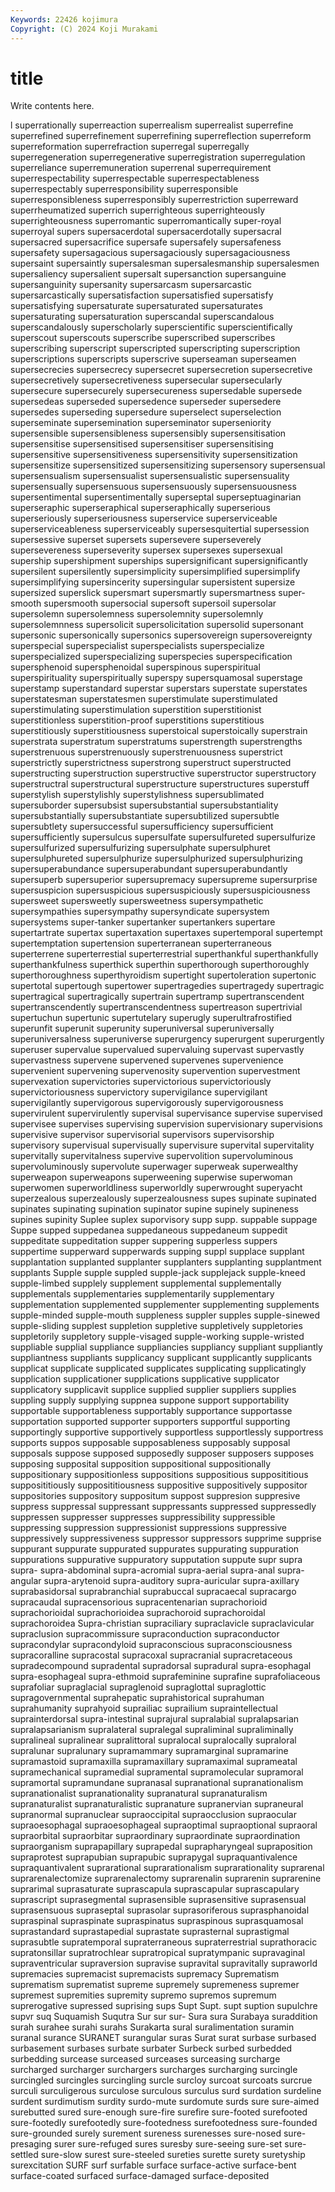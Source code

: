 ```yaml
---
Keywords: 22426 kojimura
Copyright: (C) 2024 Koji Murakami
---
```


# title

Write contents here.



l superrationally superreaction superrealism superrealist superrefine superrefined superrefinement superrefining
superreflection superreform superreformation superrefraction superregal superregally superregeneration superregenerative superregistration superregulation
superreliance superremuneration superrenal superrequirement superrespectability superrespectable superrespectableness superrespectably superresponsibility superresponsible
superresponsibleness superresponsibly superrestriction superreward superrheumatized superrich superrighteous superrighteously superrighteousness superromantic
superromantically super-royal superroyal supers supersacerdotal supersacerdotally supersacral supersacred supersacrifice supersafe
supersafely supersafeness supersafety supersagacious supersagaciously supersagaciousness supersaint supersaintly supersalesman supersalesmanship
supersalesmen supersaliency supersalient supersalt supersanction supersanguine supersanguinity supersanity supersarcasm supersarcastic
supersarcastically supersatisfaction supersatisfied supersatisfy supersatisfying supersaturate supersaturated supersaturates supersaturating supersaturation
superscandal superscandalous superscandalously superscholarly superscientific superscientifically superscout superscouts superscribe superscribed
superscribes superscribing superscript superscripted superscripting superscription superscriptions superscripts superscrive superseaman
superseamen supersecrecies supersecrecy supersecret supersecretion supersecretive supersecretively supersecretiveness supersecular supersecularly
supersecure supersecurely supersecureness supersedable supersede supersedeas superseded supersedence superseder supersedere
supersedes superseding supersedure superselect superselection superseminate supersemination superseminator superseniority supersensible
supersensibleness supersensibly supersensitisation supersensitise supersensitised supersensitiser supersensitising supersensitive supersensitiveness supersensitivity
supersensitization supersensitize supersensitized supersensitizing supersensory supersensual supersensualism supersensualist supersensualistic supersensuality
supersensually supersensuous supersensuously supersensuousness supersentimental supersentimentally superseptal superseptuaginarian superseraphic superseraphical
superseraphically superserious superseriously superseriousness superservice superserviceable superserviceableness superserviceably supersesquitertial supersession
supersessive superset supersets supersevere superseverely supersevereness superseverity supersex supersexes supersexual
supership supershipment superships supersignificant supersignificantly supersilent supersilently supersimplicity supersimplified supersimplify
supersimplifying supersincerity supersingular supersistent supersize supersized superslick supersmart supersmartly supersmartness
super-smooth supersmooth supersocial supersoft supersoil supersolar supersolemn supersolemness supersolemnity supersolemnly
supersolemnness supersolicit supersolicitation supersolid supersonant supersonic supersonically supersonics supersovereign supersovereignty
superspecial superspecialist superspecialists superspecialize superspecialized superspecializing superspecies superspecification supersphenoid supersphenoidal
superspinous superspiritual superspirituality superspiritually superspy supersquamosal superstage superstamp superstandard superstar
superstars superstate superstates superstatesman superstatesmen superstimulate superstimulated superstimulating superstimulation superstition
superstitionist superstitionless superstition-proof superstitions superstitious superstitiously superstitiousness superstoical superstoically superstrain
superstrata superstratum superstratums superstrength superstrengths superstrenuous superstrenuously superstrenuousness superstrict superstrictly
superstrictness superstrong superstruct superstructed superstructing superstruction superstructive superstructor superstructory superstructral
superstructural superstructure superstructures superstuff superstylish superstylishly superstylishness supersublimated supersuborder supersubsist
supersubstantial supersubstantiality supersubstantially supersubstantiate supersubtilized supersubtle supersubtlety supersuccessful supersufficiency supersufficient
supersufficiently supersulcus supersulfate supersulfureted supersulfurize supersulfurized supersulfurizing supersulphate supersulphuret supersulphureted
supersulphurize supersulphurized supersulphurizing supersuperabundance supersuperabundant supersuperabundantly supersuperb supersuperior supersupremacy supersupreme
supersurprise supersuspicion supersuspicious supersuspiciously supersuspiciousness supersweet supersweetly supersweetness supersympathetic supersympathies
supersympathy supersyndicate supersystem supersystems super-tanker supertanker supertankers supertare supertartrate supertax
supertaxation supertaxes supertemporal supertempt supertemptation supertension superterranean superterraneous superterrene superterrestial
superterrestrial superthankful superthankfully superthankfulness superthick superthin superthorough superthoroughly superthoroughness superthyroidism
supertight supertoleration supertonic supertotal supertough supertower supertragedies supertragedy supertragic supertragical
supertragically supertrain supertramp supertranscendent supertranscendently supertranscendentness supertreason supertrivial supertuchun supertunic
supertutelary superugly superultrafrostified superunfit superunit superunity superuniversal superuniversally superuniversalness superuniverse
superurgency superurgent superurgently superuser supervalue supervalued supervaluing supervast supervastly supervastness
supervene supervened supervenes supervenience supervenient supervening supervenosity supervention supervestment supervexation
supervictories supervictorious supervictoriously supervictoriousness supervictory supervigilance supervigilant supervigilantly supervigorous supervigorously
supervigorousness supervirulent supervirulently supervisal supervisance supervise supervised supervisee supervises supervising
supervision supervisionary supervisions supervisive supervisor supervisorial supervisors supervisorship supervisory supervisual
supervisually supervisure supervital supervitality supervitally supervitalness supervive supervolition supervoluminous supervoluminously
supervolute superwager superweak superwealthy superweapon superweapons superweening superwise superwoman superwomen
superworldliness superworldly superwrought superyacht superzealous superzealously superzealousness supes supinate supinated
supinates supinating supination supinator supine supinely supineness supines supinity Suplee
suplex suporvisory supp supp. suppable suppage Suppe supped suppedanea suppedaneous
suppedaneum suppedit suppeditate suppeditation supper suppering supperless suppers suppertime supperward
supperwards supping suppl supplace supplant supplantation supplanted supplanter supplanters supplanting
supplantment supplants Supple supple suppled supple-jack supplejack supple-kneed supple-limbed supplely
supplement supplemental supplementally supplementals supplementaries supplementarily supplementary supplementation supplemented supplementer
supplementing supplements supple-minded supple-mouth suppleness suppler supples supple-sinewed supple-sliding supplest
suppletion suppletive suppletively suppletories suppletorily suppletory supple-visaged supple-working supple-wristed suppliable
supplial suppliance suppliancies suppliancy suppliant suppliantly suppliantness suppliants supplicancy supplicant
supplicantly supplicants supplicat supplicate supplicated supplicates supplicating supplicatingly supplication supplicationer
supplications supplicative supplicator supplicatory supplicavit supplice supplied supplier suppliers supplies
suppling supply supplying suppnea suppone support supportability supportable supportableness supportably
supportance supportasse supportation supported supporter supporters supportful supporting supportingly supportive
supportively supportless supportlessly supportress supports suppos supposable supposableness supposably supposal
supposals suppose supposed supposedly supposer supposers supposes supposing supposital supposition
suppositional suppositionally suppositionary suppositionless suppositions suppositious supposititious supposititiously supposititiousness suppositive
suppositively suppositor suppositories suppository suppositum suppost suppresion suppresive suppress suppressal
suppressant suppressants suppressed suppressedly suppressen suppresser suppresses suppressibility suppressible suppressing
suppression suppressionist suppressions suppressive suppressively suppressiveness suppressor suppressors supprime supprise
suppurant suppurate suppurated suppurates suppurating suppuration suppurations suppurative suppuratory supputation
suppute supr supra supra- supra-abdominal supra-acromial supra-aerial supra-anal supra-angular supra-arytenoid
supra-auditory supra-auricular supra-axillary suprabasidorsal suprabranchial suprabuccal supracaecal supracargo supracaudal supracensorious
supracentenarian suprachorioid suprachorioidal suprachorioidea suprachoroid suprachoroidal suprachoroidea Supra-christian supraciliary supraclavicle
supraclavicular supraclusion supracommissure supraconduction supraconductor supracondylar supracondyloid supraconscious supraconsciousness supracoralline
supracostal supracoxal supracranial supracretaceous supradecompound supradental supradorsal supradural supra-esophagal supra-esophageal
supra-ethmoid suprafeminine suprafine suprafoliaceous suprafoliar supraglacial supraglenoid supraglottal supraglottic supragovernmental
suprahepatic suprahistorical suprahuman suprahumanity suprahyoid suprailiac suprailium supraintellectual suprainterdorsal supra-intestinal
suprajural supralabial supralapsarian supralapsarianism supralateral supralegal supraliminal supraliminally supralineal supralinear
supralittoral supralocal supralocally supraloral supralunar supralunary supramammary supramarginal supramarine supramastoid
supramaxilla supramaxillary supramaximal suprameatal supramechanical supramedial supramental supramolecular supramoral supramortal
supramundane supranasal supranational supranationalism supranationalist supranationality supranatural supranaturalism supranaturalist supranaturalistic
supranature supranervian supraneural supranormal supranuclear supraoccipital supraocclusion supraocular supraoesophagal supraoesophageal
supraoptimal supraoptional supraoral supraorbital supraorbitar supraordinary supraordinate supraordination supraorganism suprapapillary
suprapedal suprapharyngeal supraposition supraprotest suprapubian suprapubic suprapygal supraquantivalence supraquantivalent suprarational
suprarationalism suprarationality suprarenal suprarenalectomize suprarenalectomy suprarenalin suprarenin suprarenine suprarimal suprasaturate
suprascapula suprascapular suprascapulary suprascript suprasegmental suprasensible suprasensitive suprasensual suprasensuous supraseptal
suprasolar suprasoriferous suprasphanoidal supraspinal supraspinate supraspinatus supraspinous suprasquamosal suprastandard suprastapedial
suprastate suprasternal suprastigmal suprasubtle supratemporal supraterraneous supraterrestrial suprathoracic supratonsillar supratrochlear
supratropical supratympanic supravaginal supraventricular supraversion supravise supravital supravitally supraworld supremacies
supremacist supremacists supremacy Suprematism suprematism suprematist supreme supremely supremeness supremer
supremest supremities supremity supremo supremos supremum suprerogative supressed suprising sups
Supt Supt. supt suption supulchre supvr suq Suquamish Suqutra Sur
sur sur- Sura sura Surabaya suraddition surah surahee surahi surahs
Surakarta sural suralimentation suramin suranal surance SURANET surangular suras Surat
surat surbase surbased surbasement surbases surbate surbater Surbeck surbed surbedded
surbedding surcease surceased surceases surceasing surcharge surcharged surcharger surchargers surcharges
surcharging surcingle surcingled surcingles surcingling surcle surcloy surcoat surcoats surcrue
surculi surculigerous surculose surculous surculus surd surdation surdeline surdent surdimutism
surdity surdo-mute surdomute surds sure sure-aimed surebutted sured sure-enough sure-fire
surefire sure-footed surefooted sure-footedly surefootedly sure-footedness surefootedness sure-founded sure-grounded surely
surement sureness surenesses sure-nosed sure-presaging surer sure-refuged sures suresby sure-seeing
sure-set sure-settled sure-slow surest sure-steeled sureties surette surety suretyship surexcitation
SURF surf surfable surface surface-active surface-bent surface-coated surfaced surface-damaged surface-deposited
